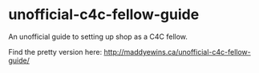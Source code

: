 # unofficial-c4c-fellow-guide
An unofficial guide to setting up shop as a C4C fellow.

Find the pretty version here: http://maddyewins.ca/unofficial-c4c-fellow-guide/
